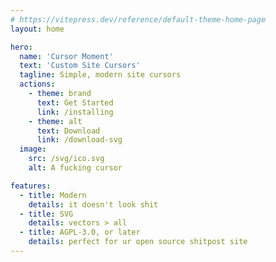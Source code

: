 ```yaml
---
# https://vitepress.dev/reference/default-theme-home-page
layout: home

hero:
  name: 'Cursor Moment'
  text: 'Custom Site Cursors'
  tagline: Simple, modern site cursors
  actions:
    - theme: brand
      text: Get Started
      link: /installing
    - theme: alt
      text: Download
      link: /download-svg
  image:
    src: /svg/ico.svg
    alt: A fucking cursor

features:
  - title: Modern
    details: it doesn't look shit
  - title: SVG
    details: vectors > all
  - title: AGPL-3.0, or later
    details: perfect for ur open source shitpost site
---
```


<style>
@import url('/hero.css');
</style>
